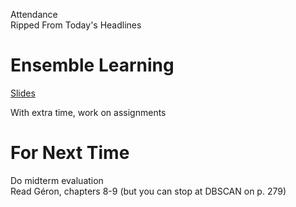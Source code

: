 Attendance  
Ripped From Today's Headlines

# Ensemble Learning
[Slides](https://docs.google.com/presentation/d/1VJeZGWfQUm5Yz5-vWQgs6vDgmeAIjrI22GDkpNdL7fo/edit?usp=sharing)

With extra time, work on assignments

# For Next Time
Do midterm evaluation  
Read Géron, chapters 8-9 (but you can stop at DBSCAN on p. 279)
